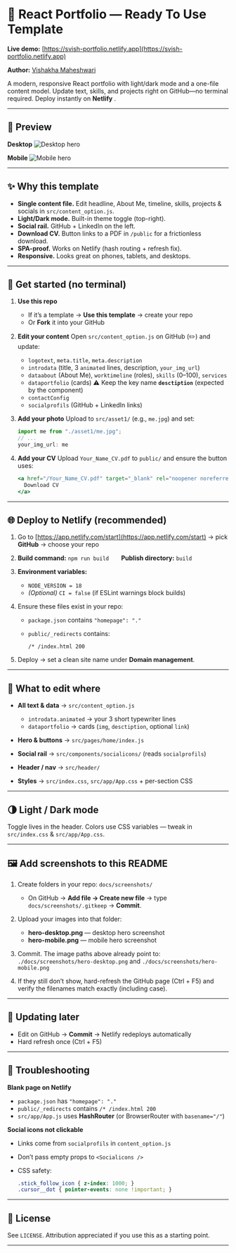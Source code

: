 # 💼 React Portfolio — Ready To Use Template

**Live demo:** [https://svish-portfolio.netlify.app](https://svish-portfolio.netlify.app)

**Author:** [Vishakha Maheshwari](https://github.com/CodeByVish)

A modern, responsive React portfolio with light/dark mode and a one-file content model.
Update text, skills, and projects right on GitHub—no terminal required.
Deploy instantly on **Netlify** .


---

## 👀 Preview

**Desktop**
![Desktop hero](./docs/screenshots/hero_desktop.png)

**Mobile**
![Mobile hero](./docs/screenshots/hero-mobile.png)


---

## ✨ Why this template

* **Single content file.** Edit headline, About Me, timeline, skills, projects & socials in `src/content_option.js`.
* **Light/Dark mode.** Built-in theme toggle (top-right).
* **Social rail.** GitHub + LinkedIn on the left.
* **Download CV.** Button links to a PDF in `/public` for a frictionless download.
* **SPA-proof.** Works on Netlify (hash routing + refresh fix).
* **Responsive.** Looks great on phones, tablets, and desktops.

---

## 🚀 Get started (no terminal)

1. **Use this repo**

   * If it’s a template → **Use this template** → create your repo
   * Or **Fork** it into your GitHub

2. **Edit your content**
   Open `src/content_option.js` on GitHub (✏️) and update:

   * `logotext`, `meta.title`, `meta.description`
   * `introdata` (title, 3 `animated` lines, description, `your_img_url`)
   * `dataabout` (About Me), `worktimeline` (roles), `skills` (0–100), `services`
   * `dataportfolio` (cards)
     ⚠️ Keep the key name **`desctiption`** (expected by the component)
   * `contactConfig`
   * `socialprofils` (GitHub + LinkedIn links)

3. **Add your photo**
   Upload to `src/asset1/` (e.g., `me.jpg`) and set:

   ```js
   import me from "./asset1/me.jpg";
   // ...
   your_img_url: me
   ```

4. **Add your CV**
   Upload `Your_Name_CV.pdf` to `public/` and ensure the button uses:

   ```jsx
   <a href="/Your_Name_CV.pdf" target="_blank" rel="noopener noreferrer">
     Download CV
   </a>
   ```

---

## 🌐 Deploy to Netlify (recommended)

1. Go to [https://app.netlify.com/start](https://app.netlify.com/start) → pick **GitHub** → choose your repo
2. **Build command:** `npm run build`  **Publish directory:** `build`
3. **Environment variables:**

   * `NODE_VERSION = 18`
   * *(Optional)* `CI = false` (if ESLint warnings block builds)
4. Ensure these files exist in your repo:

   * `package.json` contains `"homepage": "."`
   * `public/_redirects` contains:

     ```
     /* /index.html 200
     ```
5. Deploy → set a clean site name under **Domain management**.

---

## 🧩 What to edit where

* **All text & data** → `src/content_option.js`

  * `introdata.animated` → your 3 short typewriter lines
  * `dataportfolio` → cards (`img`, `desctiption`, optional `link`)
* **Hero & buttons** → `src/pages/home/index.js`
* **Social rail** → `src/components/socialicons/` (reads `socialprofils`)
* **Header / nav** → `src/header/`
* **Styles** → `src/index.css`, `src/app/App.css` + per-section CSS

---

## 🌗 Light / Dark mode

Toggle lives in the header. Colors use CSS variables — tweak in `src/index.css` & `src/app/App.css`.

---

## 🖼️ Add screenshots to this README

1. Create folders in your repo: `docs/screenshots/`

   * On GitHub → **Add file → Create new file** → type `docs/screenshots/.gitkeep` → **Commit**.
2. Upload your images into that folder:

   * **hero-desktop.png** — desktop hero screenshot
   * **hero-mobile.png** — mobile hero screenshot
3. Commit. The image paths above already point to:
   `./docs/screenshots/hero-desktop.png` and `./docs/screenshots/hero-mobile.png`
4. If they still don’t show, hard-refresh the GitHub page (Ctrl + F5) and verify the filenames match exactly (including case).

---

## 🔁 Updating later

* Edit on GitHub → **Commit** → Netlify redeploys automatically
* Hard refresh once (Ctrl + F5)

---

## 🧪 Troubleshooting

**Blank page on Netlify**

* `package.json` has `"homepage": "."`
* `public/_redirects` contains `/* /index.html 200`
* `src/app/App.js` uses **HashRouter** (or BrowserRouter with `basename="/"`)

**Social icons not clickable**

* Links come from `socialprofils` in `content_option.js`
* Don’t pass empty props to `<Socialicons />`
* CSS safety:

  ```css
  .stick_follow_icon { z-index: 1000; }
  .cursor__dot { pointer-events: none !important; }
  ```

---

## 📜 License

See `LICENSE`. Attribution appreciated if you use this as a starting point.

---


